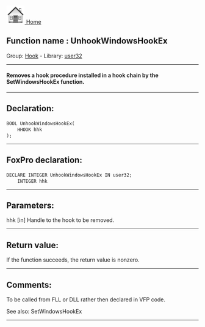[<img src="../../images/home.png"> Home ](https://github.com/VFPX/Win32API)  

## Function name : UnhookWindowsHookEx
Group: [Hook](../../functions_group.md#Hook)  -  Library: [user32](../../libraries.md#user32)  
***  


#### Removes a hook procedure installed in a hook chain by the SetWindowsHookEx function. 
***  


## Declaration:
```foxpro  
BOOL UnhookWindowsHookEx(
	HHOOK hhk
);  
```  
***  


## FoxPro declaration:
```foxpro  
DECLARE INTEGER UnhookWindowsHookEx IN user32;
	INTEGER hhk  
```  
***  


## Parameters:
hhk
[in] Handle to the hook to be removed.  
***  


## Return value:
If the function succeeds, the return value is nonzero.  
***  


## Comments:
To be called from FLL or DLL rather then declared in VFP code.  
  
See also: SetWindowsHookEx   
  
***  

